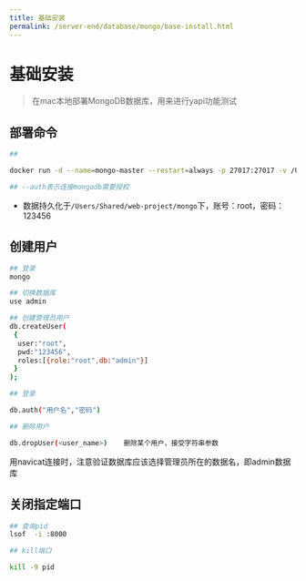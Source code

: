 ```yaml
---
title: 基础安装
permalink: /server-end/database/mongo/base-install.html
---
```


# 基础安装

> 在mac本地部署MongoDB数据库，用来进行yapi功能测试

## 部署命令

```bash
##

docker run -d --name=mongo-master --restart=always -p 27017:27017 -v /Users/Shared/web-project/mongo:/data/db   mongo --auth

## --auth表示连接mongodb需要授权
```

- 数据持久化于`/Users/Shared/web-project/mongo`下，账号：root，密码：123456

## 创建用户

```bash
## 登录
mongo

## 切换数据库
use admin

## 创建管理员用户
db.createUser(
 {
  user:"root",
  pwd:"123456",
  roles:[{role:"root",db:"admin"}]
 }
);

## 登录

db.auth("用户名","密码")

## 删除用户

db.dropUser(<user_name>)    删除某个用户，接受字符串参数

```

用navicat连接时，注意验证数据库应该选择管理员所在的数据名，即admin数据库

## 关闭指定端口

```bash
## 查询pid
lsof  -i :8000

## kill端口

kill -9 pid

```
